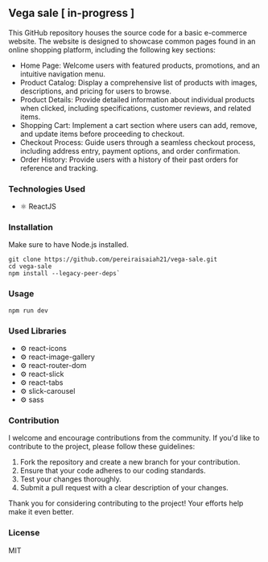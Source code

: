 
## Vega sale [ in-progress ]

This GitHub repository houses the source code for a basic e-commerce website. The website is designed to showcase common pages found in an online shopping platform, including the following key sections:

- Home Page: Welcome users with featured products, promotions, and an intuitive navigation menu.
- Product Catalog: Display a comprehensive list of products with images, descriptions, and pricing for users to browse.
- Product Details: Provide detailed information about individual products when clicked, including specifications, customer reviews, and related items.
- Shopping Cart: Implement a cart section where users can add, remove, and update items before proceeding to checkout.
- Checkout Process: Guide users through a seamless checkout process, including address entry, payment options, and order confirmation.
- Order History: Provide users with a history of their past orders for reference and tracking.

### Technologies Used

- ⚛️ ReactJS

### Installation

Make sure to have Node.js installed.

```
git clone https://github.com/pereiraisaiah21/vega-sale.git
cd vega-sale
npm install --legacy-peer-deps`
```

### Usage

```
npm run dev
```

### Used Libraries

- ⚙️ react-icons
- ⚙️ react-image-gallery
- ⚙️ react-router-dom
- ⚙️ react-slick
- ⚙️ react-tabs
- ⚙️ slick-carousel
- ⚙️ sass

### Contribution

I welcome and encourage contributions from the community. If you'd like to contribute to the project, please follow these guidelines:

1. Fork the repository and create a new branch for your contribution.
2. Ensure that your code adheres to our coding standards.
3. Test your changes thoroughly.
4. Submit a pull request with a clear description of your changes.

Thank you for considering contributing to the project! Your efforts help make it even better.

### License

MIT

